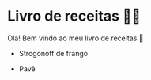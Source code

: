 # Livro de receitas :man_cook:



Ola! Bem vindo ao meu livro de receitas :wave:

- Strogonoff de frango

- Pavê